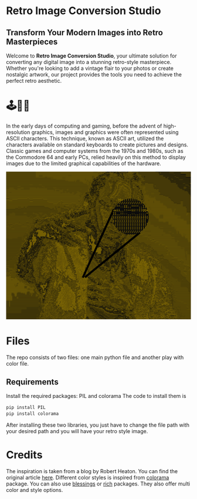 # Retro Image Conversion Studio 

## Transform Your Modern Images into Retro Masterpieces

Welcome to **Retro Image Conversion Studio**, your ultimate solution for converting any digital image into a stunning retro-style masterpiece. Whether you're looking to add a vintage flair to your photos or create nostalgic artwork, our project provides the tools you need to achieve the perfect retro aesthetic.

# 🕹️👾📼
In the early days of computing and gaming, before the advent of high-resolution graphics, images and graphics were often represented using ASCII characters. This technique, known as ASCII art, utilized the characters available on standard keyboards to create pictures and designs. Classic games and computer systems from the 1970s and 1980s, such as the Commodore 64 and early PCs, relied heavily on this method to display images due to the limited graphical capabilities of the hardware.

![](https://github.com/ArnavAgarwal-Mr-AR/Retro-Image-Conversion-Studio/blob/main/Images/image1.png)

# Files
The repo consists of two files: one main python file and another play with color file. 


## Requirements 
Install the required packages: PIL and colorama
The code to install them is 
```python
pip install PIL
pip install colorama
```
After installing these two libraries, you just have to change the file path with your desired path and you will have your retro style image.

# Credits
The inspiration is taken from a blog by Robert Heaton.
You can find the original article [here](https://robertheaton.com/2018/06/12/programming-projects-for-advanced-beginners-ascii-art/).
Different color styles is inspired from [colorama](https://pypi.org/project/colorama/) package. You can also use [blessings](https://pypi.org/project/blessings/) or [rich](https://pypi.org/project/rich/) packages. They also offer multi color and style options.

